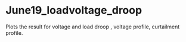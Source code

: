 # June19_loadvoltage_droop
Plots the result for voltage and load droop , voltage profile, curtailment profile.
